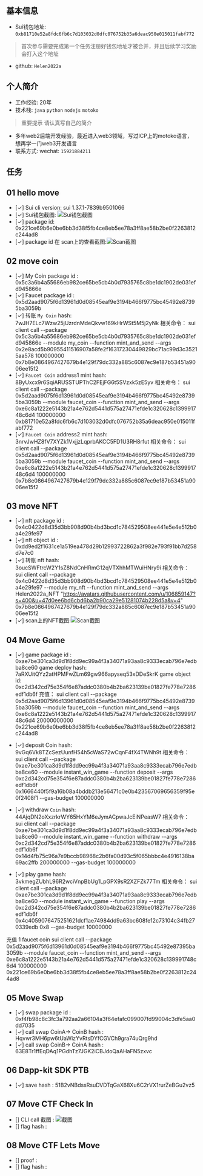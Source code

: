 ## 基本信息
- Sui钱包地址: `0xb81710e52a8fdc6fb6c7d103032d0dfc076752b35a6deac950e015011fabf772`
> 首次参与需要完成第一个任务注册好钱包地址才被合并，并且后续学习奖励会打入这个地址
- github: `Helen2022a`

## 个人简介
- 工作经验: 20年
- 技术栈: `java` `python` `nodejs` `motoko`
> 重要提示 请认真写自己的简介
- 多年web2后端开发经验，最近进入web3领域，写过ICP上的motoko语言，想再学一门web3开发语言
- 联系方式: wechat: `15921884211` 

## 任务

##   01 hello move  
- [✓] Sui cli version: sui 1.37.1-7839b9501066
- [✓] Sui钱包截图: ![Sui钱包截图](./images/sui_wallet.png)
- [✓] package id: 0x221ce69b6e0be6bb3d38f5fb4ce8eb5ee78a3ff8ae58b2be0f2263812c244ad8
- [✓] package id 在 scan上的查看截图:![Scan截图](./images/suivision_code.png)

##   02 move coin
- [✓] My Coin package id : 0x5c3a6b4a55686eb982ce65be5cb4b0d7935765c8be1dc1902de031efd945866e
- [✓] Faucet package id : 0x5d2aad9075f6d13961d0d08545eaf9e3194b466f9775bc45492e87395ba3059b
- [✓] 转账 `My Coin` hash: 7wJH7ELc7Wzw25jUzrdnMdeQkvw169kHrWSt5M5j2yNk
    相关命令：
    sui client call --package 0x5c3a6b4a55686eb982ce65be5cb4b0d7935765c8be1dc1902de031efd945866e --module my_coin --function mint_and_send --args 0x2e8acd5b90955411516907a58fe2f16317230449829bc71ac99d3c35215aa578 100000000 0x7b8e0864967427679b4e129f79dc332a885c6087ec9e187b53451a9006ee15f2
- [✓] `Faucet Coin` address1 mint hash: 8ByUxcx9r6SqiARUSSTUPThC2FEjFG6t5SVzxk5zE5yv
    相关命令：
    sui client call --package 0x5d2aad9075f6d13961d0d08545eaf9e3194b466f9775bc45492e87395ba3059b --module faucet_coin --function mint_and_send --args 0xe6c8a1222e5143b21a4e762d5441d575a27471efde1c320628c139991748c6d4 100000000 0xb81710e52a8fdc6fb6c7d103032d0dfc076752b35a6deac950e015011fabf772
- [✓] `Faucet Coin` address2 mint hash: 3nrvJwHZ8fV7XYZk1VxjjzLqprbAKCC5FD1U3RH8rfut
    相关命令：
    sui client call --package 0x5d2aad9075f6d13961d0d08545eaf9e3194b466f9775bc45492e87395ba3059b --module faucet_coin --function mint_and_send --args 0xe6c8a1222e5143b21a4e762d5441d575a27471efde1c320628c139991748c6d4 100000000 0x7b8e0864967427679b4e129f79dc332a885c6087ec9e187b53451a9006ee15f2

##   03 move NFT
- [✓] nft package id : 0x4c0422d8d35d3bb908d90b4bd3bcd1c784529508ee441e5e4e512b0a4e29fe97
- [✓] nft object id : 0xdd9ed2f1631ce1a519ea478d29b12993722862a3f982e793f91bb7d258d7e7c0
- [✓] 转账 nft  hash: 3oucSWFtrcW2Y1sZ8NdCnHRmG12qVTXhhMTWuiHNry9i
    相关命令：
    sui client call --package 0x4c0422d8d35d3bb908d90b4bd3bcd1c784529508ee441e5e4e512b0a4e29fe97 --module my_nft --function mint_and_send --args Helen2022a_NFT "https://avatars.githubusercontent.com/u/106859147?s=400&u=47d0ee6bd6cbd6ba2b90ca29e51281074b228d5a&v=4" 0x7b8e0864967427679b4e129f79dc332a885c6087ec9e187b53451a9006ee15f2
- [✓] scan上的NFT截图:![Scan截图](./images/my_nft.png)

##   04 Move Game
- [✓] game package id : 0xae7be301ca3d9d1f8dd9ec99a4f3a34071a93aa8c9333ecab796e7edbba8ce60
game deploy hash: 7aRXUitQYz2atHPMFwZLm69gw966apyseq53xDDeSkrK
game object id: 0xc2d342cd75e354f6e87addc0380b4b2ba623139be01827fe778e7286edf1db6f
充值：
sui client call --package 0x5d2aad9075f6d13961d0d08545eaf9e3194b466f9775bc45492e87395ba3059b --module faucet_coin --function mint_and_send --args 0xe6c8a1222e5143b21a4e762d5441d575a27471efde1c320628c139991748c6d4 20000000000 0x221ce69b6e0be6bb3d38f5fb4ce8eb5ee78a3ff8ae58b2be0f2263812c244ad8

- [✓] deposit Coin hash: 9vGq6Vk8TZcSezUunfH54h5cWaS72wCqnF4fX4TWNh9t
相关命令：
sui client call --package 0xae7be301ca3d9d1f8dd9ec99a4f3a34071a93aa8c9333ecab796e7edbba8ce60 --module instant_win_game --function deposit --args 0xc2d342cd75e354f6e87addc0380b4b2ba623139be01827fe778e7286edf1db6f  0x1666440f5f9a16b08a4bddb213e56471c0e0b423567069656359f95e0f2408f1 --gas-budget 100000000

- [✓] withdraw `Coin` hash: 44AjqDN2oXxzrkrWY65HxYM6eJymACpwaJcEiNPeasW7
相关命令：
sui client call --package 0xae7be301ca3d9d1f8dd9ec99a4f3a34071a93aa8c9333ecab796e7edbba8ce60 --module instant_win_game --function withdraw --args 0xc2d342cd75e354f6e87addc0380b4b2ba623139be01827fe778e7286edf1db6f 0x14d4fb75c96a7e9bccb98968c2b6fa00d93c5f065bbbc4e4916138ba69ac2ffb 200000000  --gas-budget 100000000

- [✓] play game hash: 3vkmegZUbhL96R2wciVnpBbUg1LpGPX9sR2XZFZk77Tm
相关命令：
    sui client call --package 0xae7be301ca3d9d1f8dd9ec99a4f3a34071a93aa8c9333ecab796e7edbba8ce60 --module instant_win_game --function play --args 0xc2d342cd75e354f6e87addc0380b4b2ba623139be01827fe778e7286edf1db6f 0x4c4059076475251621dcf1ae74984dd9a63bc608fe12c73104c34fb270339edb 0x8  --gas-budget 10000000

充值 1 faucet coin
sui client call --package 0x5d2aad9075f6d13961d0d08545eaf9e3194b466f9775bc45492e87395ba3059b --module faucet_coin --function mint_and_send --args 0xe6c8a1222e5143b21a4e762d5441d575a27471efde1c320628c139991748c6d4 100000000 0x221ce69b6e0be6bb3d38f5fb4ce8eb5ee78a3ff8ae58b2be0f2263812c244ad8


##   05 Move Swap
- [✓] swap package id : 0xf4fb98c8c3fc3a792aa2a66104a3f64efafc099007fd99004c3dfe5aa0dd7035
- [✓] call swap CoinA-> CoinB  hash : Hqvwr3MH6pw6tUaWizYvRtsDYfCGVCh9gra74uQrg9hd
- [✓] call swap CoinB-> CoinA  hash : 63E8Tr1ffEqDAq1PGdhTz7JGK2iCBJdoQaAHaFN5zxvc

##   06 Dapp-kit SDK PTB
- [✓] save hash : 51B2vNBdssRsuDVDTqGaX68Xu6C2rVX1rurZeBGu2vz5

##   07 Move CTF Check In
- [] CLI call 截图 : ![截图](./images/你的图片地址)
- [] flag hash :

##   08 Move CTF Lets Move
- [] proof : 
- [] flag hash :
